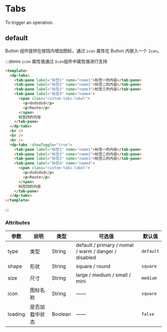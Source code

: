 # Tabs

To trigger an operation.

## default

Button 组件提供在按钮内增加图标，通过 `icon` 属性在 Button 内嵌入一个 `Icon`。

:::demo `icon` 属性值通过 `Icon`组件中属性值进行支持

```html
<template>
  <dp-tabs>
    <tab-pane label="标签1" name="name1">标签一的内容</tab-pane>
    <tab-pane label="标签2" name="name2">标签二的内容</tab-pane>
    <tab-pane label="标签3" name="name3">标签三的内容</tab-pane>
    <tab-pane label="标签4" name="name4">
      <span class="custom-tabs-label">
        <p>dsdsdsd</p>
        <p>Route</p>
      </span>
      标签四的内容
    </tab-pane>
  </dp-tabs>
  <br />
  <br />
  <br />
  <dp-tabs :showToggle="true">
    <tab-pane label="标签1" name="name1">标签一的内容</tab-pane>
    <tab-pane label="标签2" name="name2">标签二的内容</tab-pane>
    <tab-pane label="标签3" name="name3">标签三的内容</tab-pane>
    <tab-pane label="标签4" name="name4">
      <span class="custom-tabs-label">
        <p>dsdsdsd</p>
        <p>Route</p>
      </span>
      标签四的内容
    </tab-pane>
  </dp-tabs>
</template>
```

:::

### Attributes

| 参数    | 说明           | 类型    | 可选值                                               | 默认值    |
| ------- | -------------- | ------- | ---------------------------------------------------- | --------- |
| type    | 类型           | String  | default / primary / nomal / warm / danger / disabled | `default` |
| shape   | 形状           | String  | square / round                                       | `square`  |
| size    | 尺寸           | String  | large / medium / small / mini                        | `medium`  |
| icon    | 图标名称       | String  | ——                                                   | `square`  |
| loading | 是否加载中状态 | Boolean | ——                                                   | `false`   |

